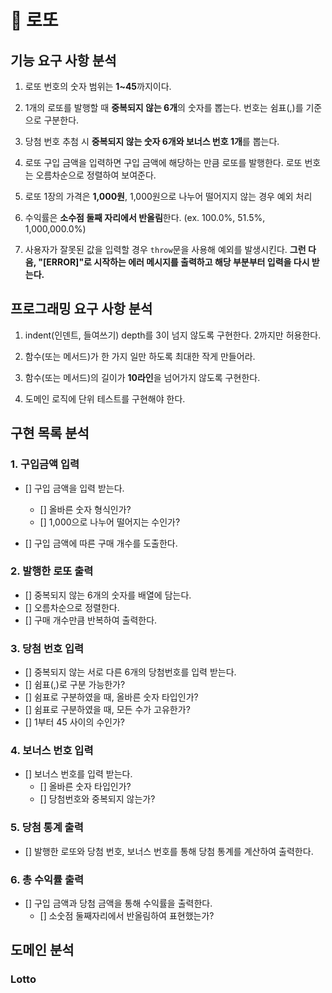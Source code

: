 # 🎱 로또

## 기능 요구 사항 분석

1. 로또 번호의 숫자 범위는 **1~45**까지이다.

2. 1개의 로또를 발행할 때 **중복되지 않는 6개**의 숫자를 뽑는다. 번호는 쉼표(,)를 기준으로 구분한다.

3. 당첨 번호 추첨 시 **중복되지 않는 숫자 6개와 보너스 번호 1개**를 뽑는다.

4. 로또 구입 금액을 입력하면 구입 금액에 해당하는 만큼 로또를 발행한다. 로또 번호는 오름차순으로 정렬하여 보여준다.

5. 로또 1장의 가격은 **1,000원**, 1,000원으로 나누어 떨어지지 않는 경우 예외 처리

6. 수익률은 **소수점 둘째 자리에서 반올림**한다. (ex. 100.0%, 51.5%, 1,000,000.0%)

7. 사용자가 잘못된 값을 입력할 경우 `throw`문을 사용해 예외를 발생시킨다. **그런 다음, "[ERROR]"로 시작하는 에러 메시지를 출력하고 해당 부분부터 입력을 다시 받는다.**

## 프로그래밍 요구 사항 분석

1. indent(인덴트, 들여쓰기) depth를 3이 넘지 않도록 구현한다. 2까지만 허용한다.

2. 함수(또는 메서드)가 한 가지 일만 하도록 최대한 작게 만들어라.

3. 함수(또는 메서드)의 길이가 **10라인**을 넘어가지 않도록 구현한다.

4. 도메인 로직에 단위 테스트를 구현해야 한다.

## 구현 목록 분석

### 1. 구입금액 입력

- [] 구입 금액을 입력 받는다.

  - [] 올바른 숫자 형식인가?
  - [] 1,000으로 나누어 떨어지는 수인가?

- [] 구입 금액에 따른 구매 개수를 도출한다.

### 2. 발행한 로또 출력

- [] 중복되지 않는 6개의 숫자를 배열에 담는다.
- [] 오름차순으로 정렬한다.
- [] 구매 개수만큼 반복하여 출력한다.

### 3. 당첨 번호 입력

- [] 중복되지 않는 서로 다른 6개의 당첨번호를 입력 받는다.
- [] 쉼표(,)로 구분 가능한가?
- [] 쉼표로 구분하였을 때, 올바른 숫자 타입인가?
- [] 쉼표로 구분하였을 때, 모든 수가 고유한가?
- [] 1부터 45 사이의 수인가?

### 4. 보너스 번호 입력

- [] 보너스 번호를 입력 받는다.
  - [] 올바른 숫자 타입인가?
  - [] 당첨번호와 중복되지 않는가?

### 5. 당첨 통계 출력

- [] 발행한 로또와 당첨 번호, 보너스 번호를 통해 당첨 통계를 계산하여 출력한다.

### 6. 총 수익률 출력

- [] 구입 금액과 당첨 금액을 통해 수익률을 출력한다.
  - [] 소숫점 둘째자리에서 반올림하여 표현했는가?

## 도메인 분석

### Lotto
